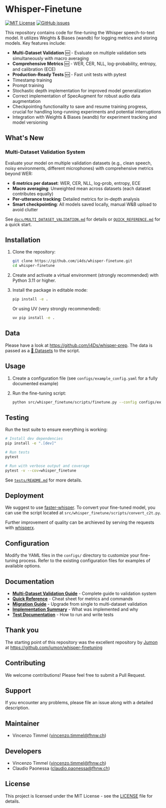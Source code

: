 # Whisper-Finetune

[![MIT License](https://img.shields.io/badge/License-MIT-blue.svg)](https://opensource.org/licenses/MIT)
[![GitHub issues](https://img.shields.io/github/issues/i4ds/whisper-finetune.svg)](https://github.com/i4ds/whisper-finetune/issues)

This repository contains code for fine-tuning the Whisper speech-to-text model. It utilizes Weights & Biases (wandb) for logging metrics and storing models. Key features include:

- **Multi-Dataset Validation** 🆕 - Evaluate on multiple validation sets simultaneously with macro averaging
- **Comprehensive Metrics** 🆕 - WER, CER, NLL, log-probability, entropy, and calibration (ECE)
- **Production-Ready Tests** 🆕 - Fast unit tests with pytest
- Timestamp training
- Prompt training
- Stochastic depth implementation for improved model generalization
- Correct implementation of SpecAugment for robust audio data augmentation
- Checkpointing functionality to save and resume training progress, crucial for handling long-running experiments and potential interruptions
- Integration with Weights & Biases (wandb) for experiment tracking and model versioning

## What's New

### Multi-Dataset Validation System
Evaluate your model on multiple validation datasets (e.g., clean speech, noisy environments, different microphones) with comprehensive metrics beyond WER:

- **6 metrics per dataset**: WER, CER, NLL, log-prob, entropy, ECE
- **Macro averaging**: Unweighted mean across datasets (each dataset contributes equally)
- **Per-utterance tracking**: Detailed metrics for in-depth analysis
- **Smart checkpointing**: All models saved locally, manual W&B upload to avoid clutter

See [`docs/MULTI_DATASET_VALIDATION.md`](docs/MULTI_DATASET_VALIDATION.md) for details or [`QUICK_REFERENCE.md`](QUICK_REFERENCE.md) for a quick start.

## Installation

1. Clone the repository:
   ```bash
   git clone https://github.com/i4ds/whisper-finetune.git
   cd whisper-finetune
   ```

2. Create and activate a virtual environment (strongly recommended) with Python 3.11 or higher.

3. Install the package in editable mode:
   ```bash
   pip install -e .
   ```
   
   Or using UV (very strongly recommended):
   ```bash
   uv pip install -e .
   ```

## Data
Please have a look at https://github.com/i4Ds/whisper-prep. The data is passed as a [🤗 Datasets](https://huggingface.co/docs/datasets/en/index) to the script.

## Usage

1. Create a configuration file (see `configs/example_config.yaml` for a fully documented example)

2. Run the fine-tuning script:
   ```bash
   python src/whisper_finetune/scripts/finetune.py --config configs/example_config.yaml
   ```

## Testing

Run the test suite to ensure everything is working:

```bash
# Install dev dependencies
pip install -e ".[dev]"

# Run tests
pytest

# Run with verbose output and coverage
pytest -v --cov=whisper_finetune
```

See [`tests/README.md`](tests/README.md) for more details.

## Deployment
We suggest to use [faster-whisper](https://github.com/SYSTRAN/faster-whisper). To convert your fine-tuned model, you can use the script located at `src/whisper_finetune/scripts/convert_c2t.py`. 

Further improvement of quality can be archieved by serving the requests with [whisperx](https://github.com/m-bain/whisperX).

## Configuration

Modify the YAML files in the `configs/` directory to customize your fine-tuning process. Refer to the existing configuration files for examples of available options.

## Documentation

- **[Multi-Dataset Validation Guide](docs/MULTI_DATASET_VALIDATION.md)** - Complete guide to validation system
- **[Quick Reference](QUICK_REFERENCE.md)** - Cheat sheet for metrics and commands
- **[Migration Guide](MIGRATION_GUIDE.md)** - Upgrade from single to multi-dataset validation
- **[Implementation Summary](IMPLEMENTATION_SUMMARY.md)** - What was implemented and why
- **[Test Documentation](tests/README.md)** - How to run and write tests

## Thank you

The starting point of this repository was the excellent repository by [Jumon](https://github.com/jumon) at https://github.com/jumon/whisper-finetuning

## Contributing

We welcome contributions! Please feel free to submit a Pull Request.

## Support

If you encounter any problems, please file an issue along with a detailed description.

## Maintainer

- Vincenzo Timmel (vincenzo.timmel@fhnw.ch)

## Developers

- Vincenzo Timmel (vincenzo.timmel@fhnw.ch)
- Claudio Paonessa (claudio.paonessa@fhnw.ch)

## License

This project is licensed under the MIT License - see the [LICENSE](LICENSE) file for details.
